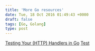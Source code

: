 ```yaml
---
title: 'More Go resources'
date: Tue, 18 Oct 2016 01:49:43 +0000
draft: false
tags: [Go, Golang]
type: post
---
```


[Testing Your (HTTP) Handlers in Go](https://elithrar.github.io/article/testing-http-handlers-go/) [Test](https://www.golang-book.com/books/intro/12)